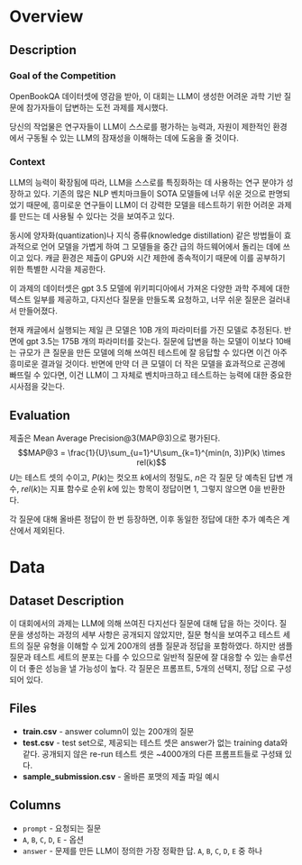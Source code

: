 # Overview
## Description
### Goal of the Competition
OpenBookQA 데이터셋에 영감을 받아, 이 대회는 LLM이 생성한 어려운 과학 기반 질문에 참가자들이 답변하는 도전 과제를 제시했다.

당신의 작업물은 연구자들이 LLM이 스스로를 평가하는 능력과, 자원이 제한적인 환경에서 구동될 수 있는 LLM의 잠재성을 이해하는 데에 도움을 줄 것이다.
### Context
LLM의 능력이 확장됨에 따라, LLM을 스스로를 특징화하는 데 사용하는 연구 분야가 성장하고 있다. 기존의 많은 NLP 벤치마크들이 SOTA 모델들에 너무 쉬운 것으로 판명되었기 때문에, 흥미로운 연구들이 LLM이 더 강력한 모델을 테스트하기 위한 어려운 과제를 만드는 데 사용될 수 있다는 것을 보여주고 있다.

동시에 양자화(quantization)나 지식 증류(knowledge distillation) 같은 방법들이 효과적으로 언어 모델을 가볍게 하여 그 모델들을 중간 급의 하드웨어에서 돌리는 데에 쓰이고 있다. 캐글 환경은 제출이 GPU와 시간 제한에 종속적이기 때문에 이를 공부하기 위한 특별한 시각을 제공한다.

이 과제의 데이터셋은 gpt 3.5 모델에 위키피디아에서 가져온 다양한 과학 주제에 대한 텍스트 일부를 제공하고, 다지선다 질문을 만들도록 요청하고, 너무 쉬운 질문은 걸러내서 만들어졌다.

현재 캐글에서 실행되는 제일 큰 모델은 10B 개의 파라미터를 가진 모델로 추정된다. 반면에 gpt 3.5는 175B 개의 파라미터를 갖는다. 질문에 답변을 하는 모델이 이보다 10배는 규모가 큰 질문을 만든 모델에 의해 쓰여진 테스트에 잘 응답할 수 있다면 이건 아주 흥미로운 결과일 것이다. 반면에 만약 더 큰 모델이 더 작은 모델을 효과적으로 곤경에 빠뜨릴 수 있다면, 이건 LLM이 그 자체로 벤치마크하고 테스트하는 능력에 대한 중요한 시사점을 갖는다.
## Evaluation
제출은 Mean Average Precision@3(MAP@3)으로 평가된다.
$$MAP@3 = \frac{1}{U}\sum_{u=1}^U\sum_{k=1}^{min(n, 3)}P(k) \times rel(k)$$
$U$는 테스트 셋의 수이고, $P(k)$는 컷오프 $k$에서의 정밀도, $n$은 각 질문 당 예측된 답변 개수, $rel(k)$는 지표 함수로 순위 $k$에 있는 항목이 정답이면 1, 그렇지 않으면 0을 반환한다.

각 질문에 대해 올바른 정답이 한 번 등장하면, 이후 동일한 정답에 대한 추가 예측은 계산에서 제외된다.
# Data
## Dataset Description
이 대회에서의 과제는 LLM에 의해 쓰여진 다지선다 질문에 대해 답을 하는 것이다. 질문을 생성하는 과정의 세부 사항은 공개되지 않았지만, 질문 형식을 보여주고 테스트 세트의 질문 유형을 이해할 수 있게 200개의 샘플 질문과 정답을 포함하였다. 하지만 샘플 질문과 테스트 세트의 분포는 다를 수 있으므로 일반적 질문에 잘 대응할 수 있는 솔루션이 더 좋은 성능을 낼 가능성이 높다. 각 질문은 프롬프트, 5개의 선택지, 정답 으로 구성되어 있다.
## Files
- **train.csv** - answer column이 있는 200개의 질문
- **test.csv** - test set으로, 제공되는 테스트 셋은 answer가 없는 training data와 같다. 공개되지 않은 re-run 테스트 셋은 ~4000개의 다른 프롬프트들로 구성돼 있다.
- **sample_submission.csv** - 올바른 포맷의 제출 파일 예시
## Columns
- `prompt` - 요청되는 질문
- `A`, `B`, `C`, `D`, `E` - 옵션
- `answer` - 문제를 만든 LLM이 정의한 가장 정확한 답. `A`, `B`, `C`, `D`, `E` 중 하나